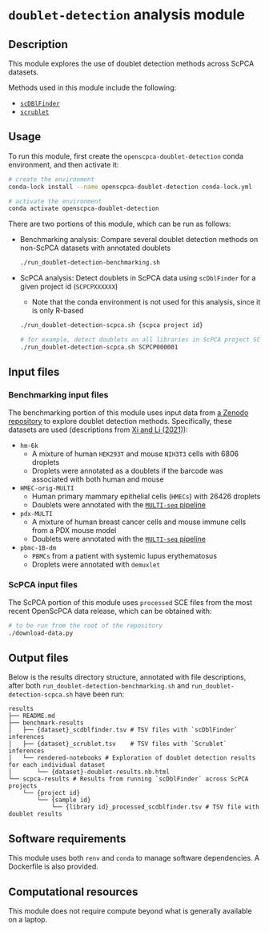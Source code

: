 # `doublet-detection` analysis module

## Description

This module explores the use of doublet detection methods across ScPCA datasets.

Methods used in this module include the following:

- [`scDBlFinder`](https://bioconductor.org/packages/release/bioc/html/scDblFinder.html)
- [`scrublet`](https://github.com/swolock/scrublet)


## Usage

To run this module, first create the `openscpca-doublet-detection` conda environment, and then activate it:

```sh
# create the environment
conda-lock install --name openscpca-doublet-detection conda-lock.yml

# activate the environment
conda activate openscpca-doublet-detection
```

There are two portions of this module, which can be run as follows:

- Benchmarking analysis: Compare several doublet detection methods on non-ScPCA datasets with annotated doublets
  ```sh
  ./run_doublet-detection-benchmarking.sh
  ```

- ScPCA analysis: Detect doublets in ScPCA data using `scDblFinder` for a given project id (`SCPCPXXXXXX`)
  - Note that the conda environment is not used for this analysis, since it is only R-based
  ```sh
  ./run_doublet-detection-scpca.sh {scpca project id}

  # for example, detect doublets on all libraries in ScPCA project SCPCP000001:
  ./run_doublet-detection-scpca.sh SCPCP000001
  ```



## Input files

### Benchmarking input files

The benchmarking portion of this module uses input data from [a Zenodo repository](https://doi.org/10.5281/zenodo.4562782) to explore doublet detection methods.
Specifically, these datasets are used (descriptions from [Xi and Li (2021)](https://doi.org/10.1016/j.cels.2020.11.008)):
- `hm-6k`
  - A mixture of human `HEK293T` and mouse `NIH3T3` cells with 6806 droplets
  - Droplets were annotated as a doublets if the barcode was associated with both human and mouse
- `HMEC-orig-MULTI`
  - Human primary mammary epithelial cells (`HMECs`) with 26426 droplets
  - Doublets were annotated with the [`MULTI-seq` pipeline](https://github.com/chris-mcginnis-ucsf/MULTI-seq)
- `pdx-MULTI`
  - A mixture of human breast cancer cells and mouse immune cells from a PDX mouse model
  - Doublets were annotated with the [`MULTI-seq` pipeline](https://github.com/chris-mcginnis-ucsf/MULTI-seq)
- `pbmc-1B-dm`
  - `PBMCs` from a patient with systemic lupus erythematosus
  - Droplets were annotated with `demuxlet`

### ScPCA input files

The ScPCA portion of this module uses `processed` SCE files from the most recent OpenScPCA data release, which can be obtained with:

```sh
# to be run from the root of the repository
./download-data.py
```


## Output files

Below is the results directory structure, annotated with file descriptions, after both `run_doublet-detection-benchmarking.sh` and `run_doublet-detection-scpca.sh` have been run:

```
results
├── README.md
├── benchmark-results
│   ├── {dataset}_scdblfinder.tsv # TSV files with `scDblFinder` inferences
│   ├── {dataset}_scrublet.tsv    # TSV files with `Scrublet` inferences
│   └── rendered-notebooks # Exploration of doublet detection results for each individual dataset
│       └── {dataset}-doublet-results.nb.html
└── scpca-results # Results from running `scDblFinder` across ScPCA projects
    └── {project id}
        └── {sample id}
            └── {library id}_processed_scdblfinder.tsv # TSV file with doublet results
```

## Software requirements

This module uses both `renv` and `conda` to manage software dependencies.
A Dockerfile is also provided.

## Computational resources

This module does not require compute beyond what is generally available on a laptop.
